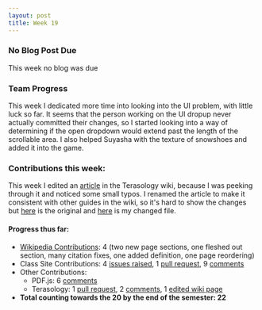 ```yaml
---
layout: post
title: Week 19
---
```


### No Blog Post Due

This week no blog was due

### Team Progress

This week I dedicated more time into looking into the UI problem, with little luck so far. It seems that the person working on the UI dropup never actually committed their changes, so I started looking into a way of determining if the open dropdown would extend past the length of the scrollable area. I also helped Suyasha with the texture of snowshoes and added it into the game.

### Contributions this week:

This week I edited an [article](https://github.com/Terasology/TutorialAssetSystem/wiki/Add-New-Creature/dee8d612c6bfe9a601300e33f3ac84c3ba236a04) in the Terasology wiki, because I was peeking through it and noticed some small typos. I renamed the article to make it consistent with other guides in the wiki, so it's hard to show the changes but [here](https://github.com/Terasology/TutorialAssetSystem/wiki/_compare/af8408baca35617b7486136de7f2edd7e95a726a...dee8d612c6bfe9a601300e33f3ac84c3ba236a04#diff-f7b709bdab619e57605138e87e315536) is the original and [here](https://github.com/Terasology/TutorialAssetSystem/wiki/_compare/af8408baca35617b7486136de7f2edd7e95a726a...dee8d612c6bfe9a601300e33f3ac84c3ba236a04#diff-73bd28d67e2c5254e07ddbe3adcd41dd) is my changed file.

#### Progress thus far:
  - [Wikipedia Contributions](https://en.wikipedia.org/wiki/Special:Contributions/Dorasun): 4 (two new page sections, one fleshed out section, many citation fixes, one added definition, one page reordering)
  - Class Site Contributions: 4 [issues raised](https://github.com/joannakl/cs480_s18/issues/created_by/dorasun), 1 [pull request](https://github.com/pulls?utf8=%E2%9C%93&q=is%3Apr+author%3Adorasun+archived%3Afalse+repo%3Ajoannakl%2Fcs480_s18), 9 [comments](https://github.com/search?utf8=%E2%9C%93&q=commenter%3Adorasun+repo%3Ajoannakl%2Fcs480_s18&type=Issues)
  - Other Contributions: 
      - PDF.js: 6 [comments](https://github.com/search?utf8=%E2%9C%93&q=commenter%3Adorasun+repo%3Amozilla%2Fpdf.js&type=Issues)
      - Terasology: 1 [pull request](https://github.com/pulls?utf8=%E2%9C%93&q=is%3Apr+author%3Adorasun+archived%3Afalse+repo%3AMovingBlocks%2FTerasology), 2 [comments](https://github.com/search?utf8=%E2%9C%93&q=commenter%3Adorasun+repo%3AMovingBlocks%2FTerasology&type=Issues), 1 [edited wiki page](https://github.com/Terasology/TutorialAssetSystem/wiki/Add-New-Creature/_history)
  - **Total counting towards the 20 by the end of the semester: 22**
